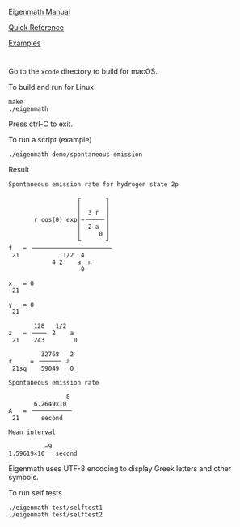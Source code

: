 [Eigenmath Manual](https://georgeweigt.github.io/eigenmath.pdf)

[Quick Reference](https://georgeweigt.github.io/help.html)

[Examples](https://georgeweigt.github.io/examples/index.html)

#

Go to the `xcode` directory to build for macOS.

To build and run for Linux

```
make
./eigenmath
```

Press ctrl-C to exit.

To run a script (example)

```
./eigenmath demo/spontaneous-emission
```

Result

```
Spontaneous emission rate for hydrogen state 2p

                   ┌       ┐ 
                   │       │ 
                   │  3 r  │ 
       r cos(θ) exp│−╶────╴│ 
                   │  2 a  │ 
                   │     0 │ 
                   └       ┘ 
f   = ╶─────────────────────╴
 21            1/2  4        
            4 2    a  π      
                    0        

x   = 0
 21    

y   = 0
 21    

       128   1/2   
z   = ╶───╴ 2    a 
 21    243        0

         32768   2
r     = ╶─────╴ a 
 21sq    59049   0

Spontaneous emission rate

                8 
       6.2649×10  
A   = ╶──────────╴
 21      second   

Mean interval

          −9       
1.59619×10   second
```

Eigenmath uses UTF-8 encoding to display Greek letters and other symbols.

To run self tests

```
./eigenmath test/selftest1
./eigenmath test/selftest2
```
